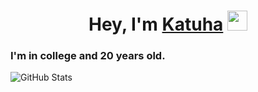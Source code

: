 <h1 align="center">Hey, I'm <a href="https://katuha1.github.io/web-site/" target="_blank">Katuha</a> 
<img src="https://kittyclub.ru/wp-content/uploads/2015/08/cat-vampire-e1440582745634.jpg" height="32"/></h1>
<h3>I'm in college and 20 years old.</h3>

![GitHub Stats](https://github-readme-stats.vercel.app/api?username=katuha1&theme=radical)
